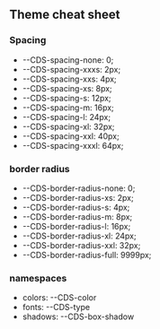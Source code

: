 ## Theme cheat sheet

### Spacing

- --CDS-spacing-none: 0;
- --CDS-spacing-xxxs: 2px;
- --CDS-spacing-xxs: 4px;
- --CDS-spacing-xs: 8px;
- --CDS-spacing-s: 12px;
- --CDS-spacing-m: 16px;
- --CDS-spacing-l: 24px;
- --CDS-spacing-xl: 32px;
- --CDS-spacing-xxl: 40px;
- --CDS-spacing-xxxl: 64px;

### border radius

- --CDS-border-radius-none: 0;
- --CDS-border-radius-xs: 2px;
- --CDS-border-radius-s: 4px;
- --CDS-border-radius-m: 8px;
- --CDS-border-radius-l: 16px;
- --CDS-border-radius-xl: 24px;
- --CDS-border-radius-xxl: 32px;
- --CDS-border-radius-full: 9999px;

### namespaces

- colors: --CDS-color
- fonts: --CDS-type
- shadows: --CDS-box-shadow
